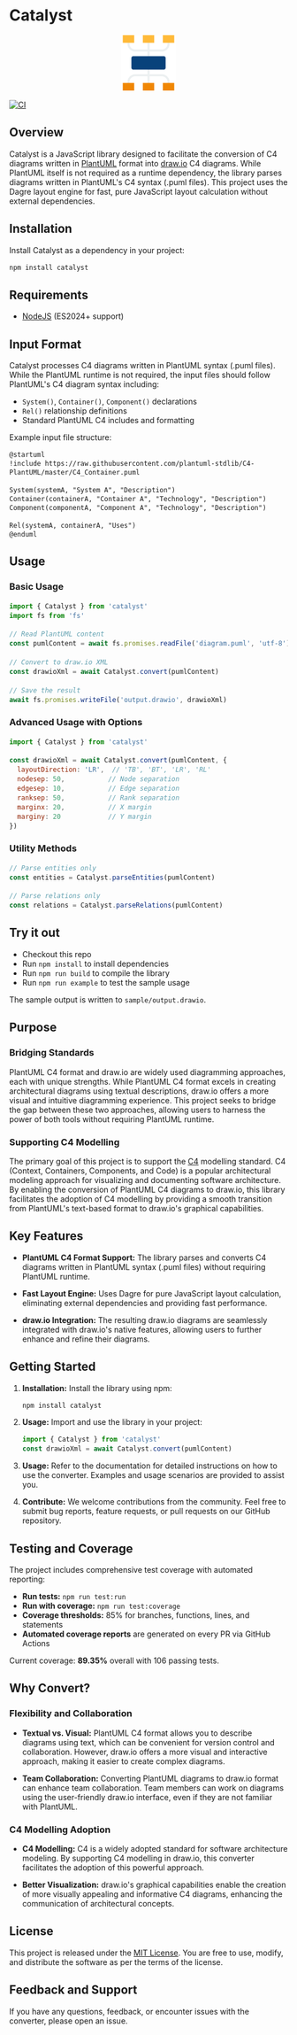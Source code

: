 # Catalyst

<div align="center">
  <img src="logo.svg" width="100" height="100" alt="Catalyst Logo">
</div>

[![CI](https://github.com/localgod/catalyst/actions/workflows/ci.yml/badge.svg)](https://github.com/localgod/catalyst/actions/workflows/ci.yml)

## Overview

Catalyst is a JavaScript library designed to facilitate the conversion of
C4 diagrams written in [PlantUML](https://plantuml.com/) format into [draw.io](https://draw.io)
C4 diagrams. While PlantUML itself is not required as a runtime dependency,
the library parses diagrams written in PlantUML's C4 syntax (.puml files).
This project uses the Dagre layout engine for fast, pure JavaScript
layout calculation without external dependencies.

## Installation

Install Catalyst as a dependency in your project:

```bash
npm install catalyst
```

## Requirements

- [NodeJS](https://nodejs.org) (ES2024+ support)

## Input Format

Catalyst processes C4 diagrams written in PlantUML syntax (.puml files). While the PlantUML
runtime is not required, the input files should follow PlantUML's C4 diagram syntax including:

- `System()`, `Container()`, `Component()` declarations
- `Rel()` relationship definitions
- Standard PlantUML C4 includes and formatting

Example input file structure:

```plantuml
@startuml
!include https://raw.githubusercontent.com/plantuml-stdlib/C4-PlantUML/master/C4_Container.puml

System(systemA, "System A", "Description")
Container(containerA, "Container A", "Technology", "Description")
Component(componentA, "Component A", "Technology", "Description")

Rel(systemA, containerA, "Uses")
@enduml
```

## Usage

### Basic Usage

```javascript
import { Catalyst } from 'catalyst'
import fs from 'fs'

// Read PlantUML content
const pumlContent = await fs.promises.readFile('diagram.puml', 'utf-8')

// Convert to draw.io XML
const drawioXml = await Catalyst.convert(pumlContent)

// Save the result
await fs.promises.writeFile('output.drawio', drawioXml)
```

### Advanced Usage with Options

```javascript
import { Catalyst } from 'catalyst'

const drawioXml = await Catalyst.convert(pumlContent, {
  layoutDirection: 'LR',  // 'TB', 'BT', 'LR', 'RL'
  nodesep: 50,           // Node separation
  edgesep: 10,           // Edge separation
  ranksep: 50,           // Rank separation
  marginx: 20,           // X margin
  marginy: 20            // Y margin
})
```

### Utility Methods

```javascript
// Parse entities only
const entities = Catalyst.parseEntities(pumlContent)

// Parse relations only
const relations = Catalyst.parseRelations(pumlContent)
```

## Try it out

- Checkout this repo
- Run `npm install` to install dependencies
- Run `npm run build` to compile the library
- Run `npm run example` to test the sample usage

The sample output is written to `sample/output.drawio`.

## Purpose

### Bridging Standards

PlantUML C4 format and draw.io are widely used diagramming approaches, each with unique
strengths. While PlantUML C4 format excels in creating architectural diagrams using textual
descriptions, draw.io offers a more visual and intuitive diagramming
experience. This project seeks to bridge the gap between these two approaches,
allowing users to harness the power of both tools without requiring PlantUML runtime.

### Supporting C4 Modelling

The primary goal of this project is to support the [C4](https://c4model.com)
modelling standard. C4 (Context, Containers, Components, and Code) is a popular
architectural modeling approach for visualizing and documenting software
architecture. By enabling the conversion of PlantUML C4 diagrams to draw.io,
this library facilitates the adoption of C4 modelling by providing a smooth
transition from PlantUML's text-based format to draw.io's graphical capabilities.

## Key Features

- **PlantUML C4 Format Support:** The library parses and converts C4 diagrams
written in PlantUML syntax (.puml files) without requiring PlantUML runtime.

- **Fast Layout Engine:** Uses Dagre for pure JavaScript layout calculation,
eliminating external dependencies and providing fast performance.

- **draw.io Integration:** The resulting draw.io diagrams are seamlessly
integrated with draw.io's native features, allowing users to further enhance and
refine their diagrams.

## Getting Started

1. **Installation:** Install the library using npm:
   ```bash
   npm install catalyst
   ```

2. **Usage:** Import and use the library in your project:
   ```javascript
   import { Catalyst } from 'catalyst'
   const drawioXml = await Catalyst.convert(pumlContent)
   ```

2. **Usage:** Refer to the documentation for detailed instructions on how to use
the converter. Examples and usage scenarios are provided to assist you.

3. **Contribute:** We welcome contributions from the community. Feel free to
submit bug reports, feature requests, or pull requests on our GitHub repository.

## Testing and Coverage

The project includes comprehensive test coverage with automated reporting:

- **Run tests:** `npm run test:run`
- **Run with coverage:** `npm run test:coverage`
- **Coverage thresholds:** 85% for branches, functions, lines, and statements
- **Automated coverage reports** are generated on every PR via GitHub Actions

Current coverage: **89.35%** overall with 106 passing tests.

## Why Convert?

### Flexibility and Collaboration

- **Textual vs. Visual:** PlantUML C4 format allows you to describe diagrams using text,
which can be convenient for version control and collaboration. However, draw.io
offers a more visual and interactive approach, making it easier to create
complex diagrams.

- **Team Collaboration:** Converting PlantUML diagrams to draw.io format can
enhance team collaboration. Team members can work on diagrams using the
user-friendly draw.io interface, even if they are not familiar with PlantUML.

### C4 Modelling Adoption

- **C4 Modelling:** C4 is a widely adopted standard for software architecture
modeling. By supporting C4 modelling in draw.io, this converter facilitates the
adoption of this powerful approach.

- **Better Visualization:** draw.io's graphical capabilities enable the creation
of more visually appealing and informative C4 diagrams, enhancing the
communication of architectural concepts.

## License

This project is released under the [MIT License](LICENSE). You are free to use,
modify, and distribute the software as per the terms of the license.

## Feedback and Support

If you have any questions, feedback, or encounter issues with the converter,
please open an issue.
